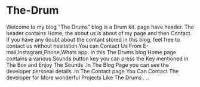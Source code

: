 # The-Drum
Welcome to my blog "The Drums” blog is a Drum kit.  page have  header. The header contains Home, the about us is about of my page and then Contact. If you have any doubt about the contant stored in this blog, feel free to contact us without hesitation.You can Contact Us From E-mail,Instagram,Phone,Whats app. In this The Drums blog Home page contains a various Sounds button key you can press the Key mentioned in  The Box and Enjoy The Sounds .In The Blog Page you can see the developer personal details .In The Contact page You Can Contact The developer for More wonderful Projects Like The Drums . .. 
